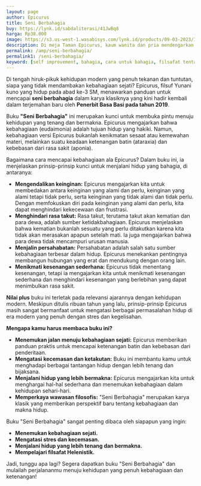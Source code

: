 ```yaml
---
layout: page
author: Epicurus
title: Seni Berbahagia
buy: https://lynk.id/sabdaliterasi/41JwBq8
harga: Rp38.000
image: https://s3.us-west-1.wasabisys.com/lynk.id/products/09-03-2023/1678363356411_9855344
description: Di meja Taman Epicurus, kaum wanita dan pria mendengarkan Sang Master dengan saksama. Mereka semua sepakat bahwa Epicurus adalah guru terbaik yang per
permalink: /amp/seni-berbahagia/
permalink1: /seni-berbahagia/
keyword: [self improvement, bahagia, cara untuk bahagia, filsafat tentang kebahagiaan, kebahagiaan epicurus, ebook epicureanisme, basabasi]
---
```

<p>Di tengah hiruk-pikuk kehidupan modern yang penuh tekanan dan tuntutan, siapa yang tidak mendambakan kebahagiaan sejati? Epicurus, filsuf Yunani kuno yang hidup pada abad ke-3 SM, menawarkan panduan untuk mencapai <strong>seni berbahagia</strong> dalam karya klasiknya yang kini hadir kembali dalam terjemahan baru oleh <strong>Penerbit Basa Basi pada tahun 2019</strong>.</p><p>Buku <strong>"Seni Berbahagia"</strong> ini merupakan kunci untuk membuka pintu menuju kehidupan yang tenang dan bermakna. Epicurus mengajarkan bahwa kebahagiaan (eudaimonia) adalah tujuan hidup yang hakiki. Namun, kebahagiaan versi Epicurus bukanlah kenikmatan sesaat atau kemewahan materi, melainkan suatu keadaan ketenangan batin (ataraxia) dan kebebasan dari rasa sakit (aponia).</p><p>Bagaimana cara mencapai kebahagiaan ala Epicurus? Dalam buku ini, ia menjelaskan prinsip-prinsip kunci untuk menjalani hidup yang bahagia, di antaranya:</p><ul><li><strong>Mengendalikan keinginan:</strong> Epicurus mengajarkan kita untuk membedakan antara keinginan yang alami dan perlu, keinginan yang alami tetapi tidak perlu, serta keinginan yang tidak alami dan tidak perlu. Dengan memfokuskan diri pada keinginan yang alami dan perlu, kita dapat menghindari kekecewaan dan frustrasi.</li><li><strong>Menghindari rasa takut:</strong> Rasa takut, terutama takut akan kematian dan para dewa, adalah sumber ketidakbahagiaan. Epicurus menjelaskan bahwa kematian bukanlah sesuatu yang perlu ditakutkan karena kita tidak akan merasakan apapun setelah mati. Ia juga mengajarkan bahwa para dewa tidak mencampuri urusan manusia.</li><li><strong>Menjalin persahabatan:</strong> Persahabatan adalah salah satu sumber kebahagiaan terbesar dalam hidup. Epicurus menekankan pentingnya membangun hubungan yang erat dan mendukung dengan orang lain.</li><li><strong>Menikmati kesenangan sederhana:</strong> Epicurus tidak menentang kesenangan, tetapi ia mengajarkan kita untuk menikmati kesenangan sederhana dan menghindari kesenangan yang berlebihan yang dapat menimbulkan rasa sakit.</li></ul><p><strong>Nilai plus</strong> buku ini terletak pada relevansi ajarannya dengan kehidupan modern. Meskipun ditulis ribuan tahun yang lalu, prinsip-prinsip Epicurus masih sangat bermanfaat untuk mengatasi berbagai permasalahan hidup di era modern yang penuh dengan stres dan kegelisahan.</p><p><strong>Mengapa kamu harus membaca buku ini?</strong></p><ul><li><strong>Menemukan jalan menuju kebahagiaan sejati:</strong> Epicurus memberikan panduan praktis untuk mencapai ketenangan batin dan kebebasan dari penderitaan.</li><li><strong>Mengatasi kecemasan dan ketakutan:</strong> Buku ini membantu kamu untuk menghadapi berbagai tantangan hidup dengan lebih tenang dan bijaksana.</li><li><strong>Menjalani hidup yang lebih bermakna:</strong> Epicurus mengajarkan kita untuk menghargai hal-hal sederhana dan menemukan kebahagiaan dalam kehidupan sehari-hari.</li><li><strong>Memperkaya wawasan filosofis:</strong> "Seni Berbahagia" merupakan karya klasik yang memberikan perspektif baru tentang kebahagiaan dan makna hidup.</li></ul><p>Buku "Seni Berbahagia" sangat penting dibaca oleh siapapun yang ingin:</p><ul><li><strong>Menemukan kebahagiaan sejati.</strong></li><li><strong>Mengatasi stres dan kecemasan.</strong></li><li><strong>Menjalani hidup yang lebih tenang dan bermakna.</strong></li><li><strong>Mempelajari filsafat Helenistik.</strong></li></ul><p>Jadi, tunggu apa lagi? Segera dapatkan buku "Seni Berbahagia" dan mulailah perjalananmu menuju kehidupan yang penuh kebahagiaan dan ketenangan!</p>
